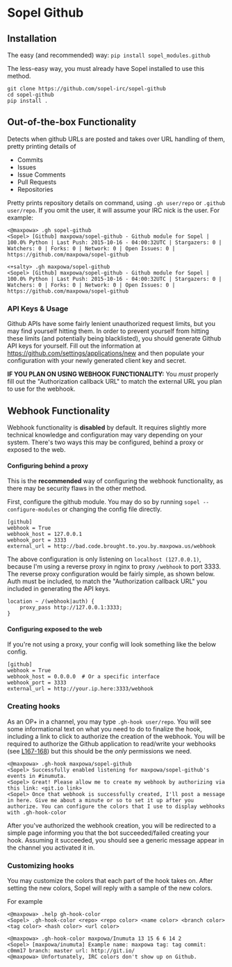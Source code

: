 # Sopel Github


## Installation

The easy (and recommended) way: `pip install sopel_modules.github`

The less-easy way, you must already have Sopel installed to use this method.
```
git clone https://github.com/sopel-irc/sopel-github
cd sopel-github
pip install .
```

## Out-of-the-box Functionality

Detects when github URLs are posted and takes over URL handling of them, pretty printing details of

 * Commits
 * Issues
 * Issue Comments
 * Pull Requests
 * Repositories

Pretty prints repository details on command, using `.gh user/repo` or `.github user/repo`. If you omit the user, it will assume your IRC nick is the user. For example:

```
<@maxpowa> .gh sopel-github
<Sopel> [Github] maxpowa/sopel-github - Github module for Sopel | 100.0% Python | Last Push: 2015-10-16 - 04:00:32UTC | Stargazers: 0 | Watchers: 0 | Forks: 0 | Network: 0 | Open Issues: 0 | https://github.com/maxpowa/sopel-github

<+salty> .gh maxpowa/sopel-github
<Sopel> [Github] maxpowa/sopel-github - Github module for Sopel | 100.0% Python | Last Push: 2015-10-16 - 04:00:32UTC | Stargazers: 0 | Watchers: 0 | Forks: 0 | Network: 0 | Open Issues: 0 | https://github.com/maxpowa/sopel-github
```

### API Keys & Usage

Github APIs have some fairly lenient unauthorized request limits, but you may find yourself hitting them. In order to prevent yourself from hitting these limits (and potentially being blacklisted), you should generate Github API keys for yourself. Fill out the information at https://github.com/settings/applications/new and then populate your configuration with your newly generated client key and secret. 

__IF YOU PLAN ON USING WEBHOOK FUNCTIONALITY:__ You _must_ properly fill out the "Authorization callback URL" to match the external URL you plan to use for the webhook.


## Webhook Functionality

Webhook functionality is __disabled__ by default. It requires slightly more technical knowledge and configuration may vary depending on your system. There's two ways this may be configured, behind a proxy or exposed to the web.


#### Configuring behind a proxy
This is the __recommended__ way of configuring the webhook functionality, as there may be security flaws in the other method.

First, configure the github module. You may do so by running `sopel --configure-modules` or changing the config file directly.
```
[github]
webhook = True
webhook_host = 127.0.0.1
webhook_port = 3333
external_url = http://bad.code.brought.to.you.by.maxpowa.us/webhook
```
The above configuration is only listening on `localhost (127.0.0.1)`, because I'm using a reverse proxy in nginx to proxy `/webhook` to port 3333. The reverse proxy configuration would be fairly simple, as shown below. Auth must be included, to match the "Authorization callback URL" you included in generating the API keys.
```
location ~ /(webhook|auth) {
    proxy_pass http://127.0.0.1:3333;
}
``` 

#### Configuring exposed to the web
If you're not using a proxy, your config will look something like the below config.
```
[github]
webhook = True
webhook_host = 0.0.0.0  # Or a specific interface
webhook_port = 3333
external_url = http://your.ip.here:3333/webhook
```

### Creating hooks

As an OP+ in a channel, you may type `.gh-hook user/repo`. You will see some informational text on what you need to do to finalize the hook, including a link to click to authorize the creation of the webhook. You will be required to authorize the Github application to read/write your webhooks (see [L167-168](https://github.com/sopel-irc/sopel-github/blob/master/sopel_modules/github/webhook.py#L167-L168)) but this should be the _only_ permissions we need.

```
<@maxpowa> .gh-hook maxpowa/sopel-github
<Sopel> Successfully enabled listening for maxpowa/sopel-github's events in #inumuta.
<Sopel> Great! Please allow me to create my webhook by authorizing via this link: <git.io link>
<Sopel> Once that webhook is successfully created, I'll post a message in here. Give me about a minute or so to set it up after you authorize. You can configure the colors that I use to display webhooks with .gh-hook-color
```

After you've authorized the webhook creation, you will be redirected to a simple page informing you that the bot succeeded/failed creating your hook. Assuming it succeeded, you should see a generic message appear in the channel you activated it in.


### Customizing hooks

You may customize the colors that each part of the hook takes on. After setting the new colors, Sopel will reply with a sample of the new colors.

For example
```
<@maxpowa> .help gh-hook-color
<Sopel> .gh-hook-color <repo> <repo color> <name color> <branch color> <tag color> <hash color> <url color>

<@maxpowa> .gh-hook-color maxpowa/Inumuta 13 15 6 6 14 2
<Sopel> [maxpowa/inumuta] Example name: maxpowa tag: tag commit: c0mm17 branch: master url: http://git.io/
<@maxpowa> Unfortunately, IRC colors don't show up on Github.
```
